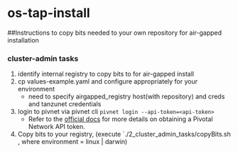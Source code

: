 # os-tap-install

##Instructions to copy bits needed to your own repository for air-gapped installation 

### cluster-admin tasks
1. identify internal registry to copy bits to for air-gapped install 
1. cp values-example.yaml and configure appropriately for your environment
    * need to specify airgapped_registry host(with repository) and creds and tanzunet credentials
1. login to pivnet via pivnet cli `pivnet login --api-token=<api-token>`
    * Refer to the [official docs](https://network.tanzu.vmware.com/docs/api#how-to-authenticate) for more details on obtaining a Pivotal Network API token.
1. Copy bits to your registry, (execute `./2_cluster_admin_tasks/copyBits.sh <environment>, where environment = linux | darwin)

